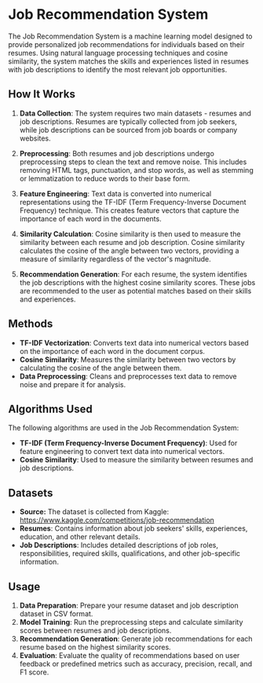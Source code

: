 # Job Recommendation System

The Job Recommendation System is a machine learning model designed to provide personalized job recommendations for individuals based on their resumes. Using natural language processing techniques and cosine similarity, the system matches the skills and experiences listed in resumes with job descriptions to identify the most relevant job opportunities.

## How It Works

1. **Data Collection**: The system requires two main datasets - resumes and job descriptions. Resumes are typically collected from job seekers, while job descriptions can be sourced from job boards or company websites.

2. **Preprocessing**: Both resumes and job descriptions undergo preprocessing steps to clean the text and remove noise. This includes removing HTML tags, punctuation, and stop words, as well as stemming or lemmatization to reduce words to their base form.

3. **Feature Engineering**: Text data is converted into numerical representations using the TF-IDF (Term Frequency-Inverse Document Frequency) technique. This creates feature vectors that capture the importance of each word in the documents.

4. **Similarity Calculation**: Cosine similarity is then used to measure the similarity between each resume and job description. Cosine similarity calculates the cosine of the angle between two vectors, providing a measure of similarity regardless of the vector's magnitude.

5. **Recommendation Generation**: For each resume, the system identifies the job descriptions with the highest cosine similarity scores. These jobs are recommended to the user as potential matches based on their skills and experiences.

## Methods

- **TF-IDF Vectorization**: Converts text data into numerical vectors based on the importance of each word in the document corpus.
- **Cosine Similarity**: Measures the similarity between two vectors by calculating the cosine of the angle between them.
- **Data Preprocessing**: Cleans and preprocesses text data to remove noise and prepare it for analysis.

## Algorithms Used

The following algorithms are used in the Job Recommendation System:

- **TF-IDF (Term Frequency-Inverse Document Frequency)**: Used for feature engineering to convert text data into numerical vectors.
- **Cosine Similarity**: Used to measure the similarity between resumes and job descriptions.

## Datasets
- **Source:** The dataset is collected from Kaggle: https://www.kaggle.com/competitions/job-recommendation
- **Resumes**: Contains information about job seekers' skills, experiences, education, and other relevant details.
- **Job Descriptions**: Includes detailed descriptions of job roles, responsibilities, required skills, qualifications, and other job-specific information.

## Usage

1. **Data Preparation**: Prepare your resume dataset and job description dataset in CSV format.
2. **Model Training**: Run the preprocessing steps and calculate similarity scores between resumes and job descriptions.
3. **Recommendation Generation**: Generate job recommendations for each resume based on the highest similarity scores.
4. **Evaluation**: Evaluate the quality of recommendations based on user feedback or predefined metrics such as accuracy, precision, recall, and F1 score.


